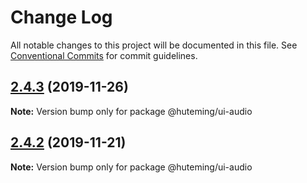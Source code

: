 # Change Log

All notable changes to this project will be documented in this file.
See [Conventional Commits](https://conventionalcommits.org) for commit guidelines.

## [2.4.3](https://github.com/huteming/huteming-ui/compare/@huteming/ui-audio@2.4.2...@huteming/ui-audio@2.4.3) (2019-11-26)

**Note:** Version bump only for package @huteming/ui-audio





## [2.4.2](https://github.com/huteming/huteming-ui/compare/@huteming/ui-audio@2.4.1...@huteming/ui-audio@2.4.2) (2019-11-21)

**Note:** Version bump only for package @huteming/ui-audio
